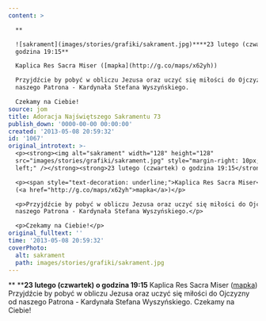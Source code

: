 ```yaml
---
content: >

  **

  ![sakrament](images/stories/grafiki/sakrament.jpg)****23 lutego (czwartek) o
  godzina 19:15**

  Kaplica Res Sacra Miser ([mapka](http://g.co/maps/x62yh))

  Przyjdźcie by pobyć w obliczu Jezusa oraz uczyć się miłości do Ojczyzny od
  naszego Patrona - Kardynała Stefana Wyszyńskiego.

  Czekamy na Ciebie!
source: jom
title: Adoracja Najświętszego Sakramentu 73
publish_down: '0000-00-00 00:00:00'
created: '2013-05-08 20:59:32'
id: '1067'
original_introtext: >-
  <p><strong><img alt="sakrament" width="128" height="128"
  src="images/stories/grafiki/sakrament.jpg" style="margin-right: 10px; float:
  left;" /></strong><strong>23 lutego (czwartek) o godzina 19:15</strong></p>

  <p><span style="text-decoration: underline;">Kaplica Res Sacra Miser</span>
  (<a href="http://g.co/maps/x62yh">mapka</a>)</p>

  <p>Przyjdźcie by pobyć w obliczu Jezusa oraz uczyć się miłości do Ojczyzny od
  naszego Patrona - Kardynała Stefana Wyszyńskiego.</p>

  <p>Czekamy na Ciebie!</p>
original_fulltext: ''
time: '2013-05-08 20:59:32'
coverPhoto:
  alt: sakrament
  path: images/stories/grafiki/sakrament.jpg
---
```

**
****23 lutego (czwartek) o godzina 19:15**
Kaplica Res Sacra Miser ([mapka](http://g.co/maps/x62yh))
Przyjdźcie by pobyć w obliczu Jezusa oraz uczyć się miłości do Ojczyzny od naszego Patrona - Kardynała Stefana Wyszyńskiego.
Czekamy na Ciebie!


<!--{{json:{"created_date":"2013-05-08 20:59:32","publish_down":"0000-00-00 00:00:00","id":"1067"}}}-->